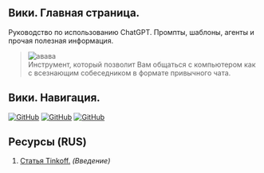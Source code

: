 ## Вики. Главная страница.
Руководство по использованию ChatGPT. Промпты, шаблоны, агенты и прочая полезная информация.

> ![авава](https://img.shields.io/badge/chatGPT-74aa9c?style=for-the-badge&logo=openai)   
Инструмент, который позволит Вам общаться с компьютером как с всезнающим собеседником в формате привычного чата.
## Вики. Навигация.

<a href='https://github.com/InsaneLuv/gpt_Guide/wiki' target="_blank"><img alt='GitHub' src='https://img.shields.io/badge/Перейти_в главное меню wiki-100000?style=for-the-badge&logo=GitHub&logoColor=white&labelColor=black&color=FFFFFF'/></a>
<a href='https://github.com/InsaneLuv/gpt_Guide/wiki' target="_blank"><img alt='GitHub' src='https://img.shields.io/badge/Ресурсы-100000?style=for-the-badge&logo=GitHub&logoColor=white&labelColor=black&color=FFFFFF'/></a>
<a href='https://github.com/InsaneLuv/gpt_Guide/wiki' target="_blank"><img alt='GitHub' src='https://img.shields.io/badge/Лицензия-100000?style=for-the-badge&logo=GitHub&logoColor=white&labelColor=black&color=FFFFFF'/></a>

## Ресурсы (RUS)

 1. [Статья Tinkoff.](https://journal.tinkoff.ru/chatgpt/) *(Введение)*
